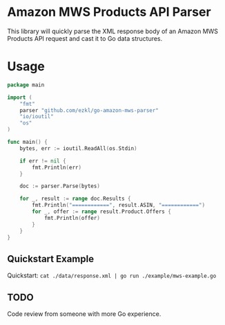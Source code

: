 # Amazon MWS Products API Parser

This library will quickly parse the XML response body of an Amazon MWS Products
API request and cast it to Go data structures.

# Usage

```go
package main

import (
	"fmt"
	parser "github.com/ezkl/go-amazon-mws-parser"
	"io/ioutil"
	"os"
)

func main() {
	bytes, err := ioutil.ReadAll(os.Stdin)

	if err != nil {
		fmt.Println(err)
	}

	doc := parser.Parse(bytes)

	for _, result := range doc.Results {
		fmt.Println("============", result.ASIN, "============")
		for _, offer := range result.Product.Offers {
			fmt.Println(offer)
		}
	}
}
```

## Quickstart Example

Quickstart: `cat ./data/response.xml | go run ./example/mws-example.go`

## TODO

Code review from someone with more Go experience.
